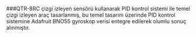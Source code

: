 ###QTR-8RC çizgi izleyen sensörü kullanarak PID kontrol sistemi ile temel çizgi
izleyen araç tasarlanmış, bu temel tasarım üzerinde PID kontrol sistemine Adafruit BNO55 gyroskop
verisi entegre edilerek olumlu sonuç alınmıştır. 

